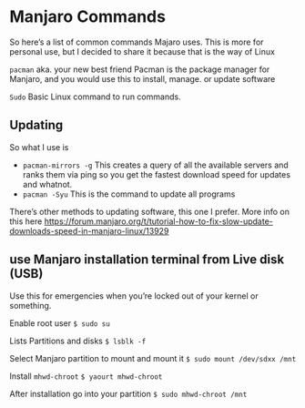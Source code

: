 # Manjaro Commands

So here’s a list of common commands Majaro uses. This is more for personal use, but I decided to share it because that is the way of Linux

`pacman` aka. your new best friend
Pacman is the package manager for Manjaro, and you would use this to install, manage. or update software

`Sudo` Basic Linux command to run commands.


## Updating

So what I use is

- `pacman-mirrors -g` This creates a query of all the available servers and ranks them via ping so you get the fastest download speed for updates and whatnot.
- `pacman -Syu` This is the command to update all programs

There’s other methods to updating software, this one I prefer. More info on this here <https://forum.manjaro.org/t/tutorial-how-to-fix-slow-update-downloads-speed-in-manjaro-linux/13929>

## use Manjaro installation terminal from Live disk (USB)

Use this for emergencies when you’re locked out of your kernel or something.

Enable root user
`$ sudo su`

Lists Partitions and disks
`$ lsblk -f`

Select Manjaro partition to mount and mount it
`$ sudo mount /dev/sdxx /mnt`

Install `mhwd-chroot`
`$ yaourt mhwd-chroot`

After installation go into your partition
`$ sudo mhwd-chroot /mnt`
